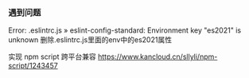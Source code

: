 ### 遇到问题
Error: .eslintrc.js » eslint-config-standard: Environment key "es2021" is unknown
删除.eslintrc.js里面的env中的es2021属性

实现 npm script 跨平台兼容
https://www.kancloud.cn/sllyli/npm-script/1243457

